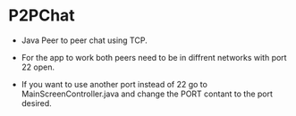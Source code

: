 # P2PChat

- Java Peer to peer chat using TCP.

- For the app to work both peers need to be in diffrent networks with port 22 open. 

- If you want to use another port instead of 22 go to MainScreenController.java and change the PORT contant to the port desired.